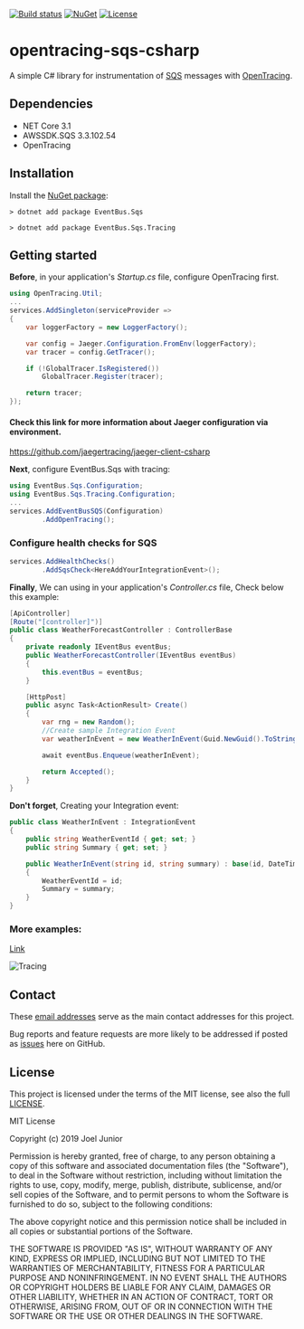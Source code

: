 [![Build status](https://ci.appveyor.com/api/projects/status/k7o1c0k2tbu4nhx6/branch/master?svg=true)](https://ci.appveyor.com/project/juniortads/opentracing-sqs-csharp/branch/master) [![NuGet](https://buildstats.info/nuget/EventBus.Sqs.Tracing)](http://www.nuget.org/packages/EventBus.Sqs.Tracing)
[![License](https://img.shields.io/badge/license-MIT-blue.svg)](LICENSE)

# opentracing-sqs-csharp

A simple C# library for instrumentation of [SQS](https://aws.amazon.com/sqs) messages 
with [OpenTracing](http://opentracing.io/).

## Dependencies

* NET Core 3.1 
* AWSSDK.SQS 3.3.102.54
* OpenTracing

## Installation

Install the [NuGet package](https://www.nuget.org/packages/EventBus.Sqs.Tracing/):

    > dotnet add package EventBus.Sqs

    > dotnet add package EventBus.Sqs.Tracing

## Getting started

**Before**, in your application's _Startup.cs_ file, configure OpenTracing first.
```cs
using OpenTracing.Util;
...
services.AddSingleton(serviceProvider =>
{
    var loggerFactory = new LoggerFactory();

    var config = Jaeger.Configuration.FromEnv(loggerFactory);
    var tracer = config.GetTracer();

    if (!GlobalTracer.IsRegistered())
        GlobalTracer.Register(tracer);

    return tracer;
});
```
#### Check this link for more information about Jaeger configuration via environment.
https://github.com/jaegertracing/jaeger-client-csharp

**Next**, configure EventBus.Sqs with tracing: 
```cs
using EventBus.Sqs.Configuration;
using EventBus.Sqs.Tracing.Configuration;
...
services.AddEventBusSQS(Configuration)
        .AddOpenTracing();
```
### Configure health checks for SQS
```cs
services.AddHealthChecks()
        .AddSqsCheck<HereAddYourIntegrationEvent>();
```
**Finally**, We can using in your application's _Controller.cs_ file, Check below this example:
```cs
[ApiController]
[Route("[controller]")]
public class WeatherForecastController : ControllerBase
{
    private readonly IEventBus eventBus;
    public WeatherForecastController(IEventBus eventBus)
    {
        this.eventBus = eventBus;
    }

    [HttpPost]
    public async Task<ActionResult> Create()
    {
        var rng = new Random();
        //Create sample Integration Event
        var weatherInEvent = new WeatherInEvent(Guid.NewGuid().ToString(), "Freezing");

        await eventBus.Enqueue(weatherInEvent);

        return Accepted();
    }
}
```
**Don't forget**, Creating your Integration event:
```cs
public class WeatherInEvent : IntegrationEvent
{
    public string WeatherEventId { get; set; }
    public string Summary { get; set; }

    public WeatherInEvent(string id, string summary) : base(id, DateTime.UtcNow)
    {
        WeatherEventId = id;
        Summary = summary;
    }
}
```
### More examples:
[Link](../examples)

![Tracing](../images/tracing-sqs.png)

## Contact

These [email addresses](MAINTAINERS) serve as the main contact addresses for this project.

Bug reports and feature requests are more likely to be addressed
if posted as [issues](../../issues) here on GitHub.

## License

This project is licensed under the terms of the MIT license, see also the full [LICENSE](LICENSE).

MIT License

Copyright (c) 2019 Joel Junior

Permission is hereby granted, free of charge, to any person obtaining a copy
of this software and associated documentation files (the "Software"), to deal
in the Software without restriction, including without limitation the rights
to use, copy, modify, merge, publish, distribute, sublicense, and/or sell
copies of the Software, and to permit persons to whom the Software is
furnished to do so, subject to the following conditions:

The above copyright notice and this permission notice shall be included in all
copies or substantial portions of the Software.

THE SOFTWARE IS PROVIDED "AS IS", WITHOUT WARRANTY OF ANY KIND, EXPRESS OR
IMPLIED, INCLUDING BUT NOT LIMITED TO THE WARRANTIES OF MERCHANTABILITY,
FITNESS FOR A PARTICULAR PURPOSE AND NONINFRINGEMENT. IN NO EVENT SHALL THE
AUTHORS OR COPYRIGHT HOLDERS BE LIABLE FOR ANY CLAIM, DAMAGES OR OTHER
LIABILITY, WHETHER IN AN ACTION OF CONTRACT, TORT OR OTHERWISE, ARISING FROM,
OUT OF OR IN CONNECTION WITH THE SOFTWARE OR THE USE OR OTHER DEALINGS IN THE
SOFTWARE.